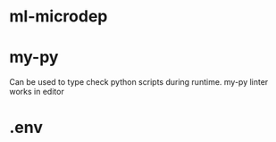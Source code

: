 # ml-microdep

# my-py
Can be used to type check python scripts during runtime.
my-py linter works in editor

# .env
